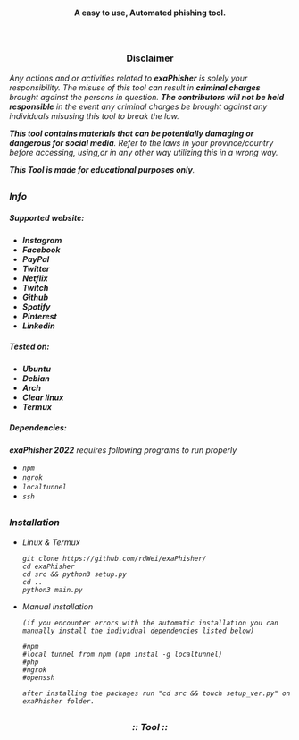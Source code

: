<p align="center">
  <img src="https://i.ibb.co/jMSmyRr/exaphisher.png" alt=""/>
</p>

<p align="center">
  <b>A easy to use, Automated phishing tool.</b> <br><br>
  <img src="https://img.shields.io/badge/Version-0.1.0-green" alt=""/>
  <img src="https://img.shields.io/badge/Written in-python-blue" alt=""/>
  <img src="https://img.shields.io/badge/Author-rdWei-937DC2" alt=""/>  
  <a href="https://scrutinizer-ci.com/g/rdWei/exaPhisher/"><img src="https://img.shields.io/badge/Code quality-10.00-lightgreen" alt=""/></a> 
</p>

##

<h3><p align="center">Disclaimer</p></h3>
 
</p>

</div>


<i>Any actions and or activities related to <b>exaPhisher</b> is solely your responsibility. The misuse of this tool can result in <b>criminal charges</b> brought against the persons in question. <b>The contributors will not be held responsible</b> in the event any criminal charges be brought against any individuals misusing this tool to break the law.

<b>This tool contains materials that can be potentially damaging or dangerous for social media</b>. Refer to the laws in your province/country before accessing, using,or in any other way utilizing this in a wrong way.

<b>This Tool is made for educational purposes only</b>.

##

### Info
##### Supported website:
- **Instagram**
- **Facebook**
- **PayPal**
- **Twitter**
- **Netflix**
- **Twitch**
- **Github**
- **Spotify**
- **Pinterest**
- **Linkedin**









##### Tested on:
- **Ubuntu**
- **Debian**
- **Arch**
- **Clear linux**
- **Termux**
##### Dependencies:

<b>exaPhisher 2022</b> requires following programs to run properly 
- `npm`
- `ngrok`
- `localtunnel`
- `ssh`


 ## 
  
 ### Installation

- Linux & Termux
  ```
  git clone https://github.com/rdWei/exaPhisher/
  cd exaPhisher
  cd src && python3 setup.py
  cd ..
  python3 main.py
  ```

- Manual installation<br>
  ```
  (if you encounter errors with the automatic installation you can manually install the individual dependencies listed below)
  
  #npm 
  #local tunnel from npm (npm instal -g localtunnel)
  #php
  #ngrok
  #openssh
  
  after installing the packages run "cd src && touch setup_ver.py" on exaPhisher folder.
  
  ``` 

##

<h3 align="center"><i>:: Tool ::</i></h3>
<p align="center">
</p>
<p align="center">
  <img src="add preview" alt=""/>
</p>
 
  

